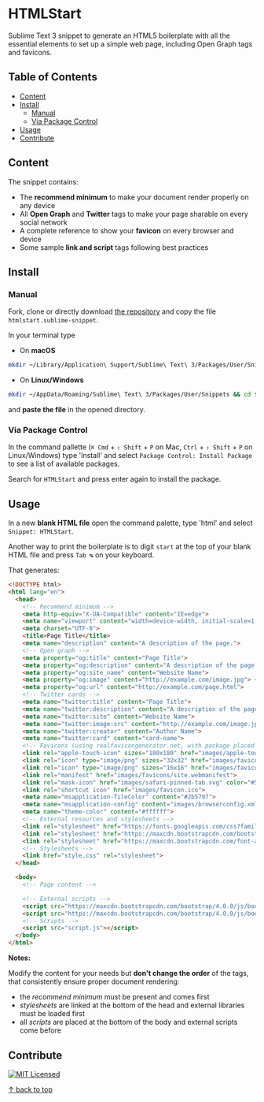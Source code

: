 # HTMLStart

Sublime Text 3 snippet to generate an HTML5 boilerplate with all the essential elements to set up a simple web page, including Open Graph tags and favicons.

## Table of Contents

- [Content](#content)
- [Install](#install)
  - [Manual](#manual)
  - [Via Package Control](#via-package-control)
- [Usage](#usage)
- [Contribute](#contribute)

## Content

The snippet contains:

- The **recommend minimum** to make your document render properly on any device
- All **Open Graph** and **Twitter** tags to make your page sharable on every social network
- A complete reference to show your **favicon** on every browser and device
- Some sample **link and script** tags following best practices

## Install

### Manual

Fork, clone or directly download [the repository](https://github.com/gabrielecanepa/HTMLStart) and copy the file `htmlstart.sublime-snippet`.

In your terminal type

* On **macOS**

```bash
mkdir ~/Library/Application\ Support/Sublime\ Text\ 3/Packages/User/Snippets && cd $_ && open .
```

* On **Linux/Windows**

```bash
mkdir ~/AppData/Roaming/Sublime\ Text\ 3/Packages/User/Snippets && cd $_ && open .
```

and **paste the file** in the opened directory.

### Via Package Control

In the command pallette (`⌘ Cmd` + `⇧ Shift` + `P` on Mac, `Ctrl` + `⇧ Shift` + `P` on Linux/Windows) type 'Install' and select `Package Control: Install Package` to see a list of available packages.

Search for `HTMLStart` and press enter again to install the package.

## Usage

In a new **blank HTML file** open the command palette, type 'html' and select `Snippet: HTMLStart`.

Another way to print the boilerplate is to digit `start` at the top of your blank HTML file and press `Tab ↹` on your keyboard.

That generates:

```html
<!DOCTYPE html>
<html lang="en">
  <head>
    <!-- Recommend minimum -->
    <meta http-equiv="X-UA-Compatible" content="IE=edge">
    <meta name="viewport" content="width=device-width, initial-scale=1, shrink-to-fit=no">
    <meta charset="UTF-8">
    <title>Page Title</title>
    <meta name="description" content="A description of the page.">
    <!-- Open graph -->
    <meta property="og:title" content="Page Title">
    <meta property="og:description" content="A description of the page.">
    <meta property="og:site_name" content="Website Name">
    <meta property="og:image" content="http://example.com/image.jpg"> <!-- 1200x630 recommended -->
    <meta property="og:url" content="http://example.com/page.html">
    <!-- Twitter cards -->
    <meta name="twitter:title" content="Page Title">
    <meta name="twitter:description" content="A description of the page.">
    <meta name="twitter:site" content="Website Name">
    <meta name="twitter:image:src" content="http://example.com/image.jpg"> <!-- 800x418 or 800x800 recommended -->
    <meta name="twitter:creator" content="Author Name">
    <meta name="twitter:card" content="card-name">
    <!-- Favicons (using realfavicongenerator.net, with package placed in images and arbitrary colors) -->
    <link rel="apple-touch-icon" sizes="180x180" href="images/apple-touch-icon.png">
    <link rel="icon" type="image/png" sizes="32x32" href="images/favicon-32x32.png">
    <link rel="icon" type="image/png" sizes="16x16" href="images/favicon-16x16.png">
    <link rel="manifest" href="images/favicons/site.webmanifest">
    <link rel="mask-icon" href="images/safari-pinned-tab.svg" color="#5bbad5">
    <link rel="shortcut icon" href="images/favicon.ico">
    <meta name="msapplication-TileColor" content="#2b5797">
    <meta name="msapplication-config" content="images/browserconfig.xml">
    <meta name="theme-color" content="#ffffff">
    <!-- External resources and stylesheets -->
    <link rel="stylesheet" href="https://fonts.googleapis.com/css?family=Lato|Open+Sans">
    <link rel="stylesheet" href="https://maxcdn.bootstrapcdn.com/bootstrap/4.0.0/css/bootstrap.min.css">
    <link rel="stylesheet" href="https://maxcdn.bootstrapcdn.com/font-awesome/4.7.0/css/font-awesome.min.css">
    <!-- Stylesheets -->
    <link href="style.css" rel="stylesheet">
  </head>

  <body>
    <!-- Page content -->

    <!-- External scripts -->
    <script src="https://maxcdn.bootstrapcdn.com/bootstrap/4.0.0/js/bootstrap.min.js"></script>
    <script src="https://maxcdn.bootstrapcdn.com/bootstrap/4.0.0/js/bootstrap.bundle.min.js"></script>
    <!-- Scripts -->
    <script src="script.js"></script>
  </body>
</html>
```

**Notes:**

Modify the content for your needs but **don't change the order** of the tags, that consistently ensure proper document rendering:
* the _recommend minimum_ must be present and comes first
* _stylesheets_ are linked at the bottom of the head and external libraries must be loaded first
* all _scripts_ are placed at the bottom of the body and external scripts come before

## Contribute

[![MIT Licensed](https://img.shields.io/cocoapods/l/AFNetworking.svg?style=for-the-badge)](https://gabrielecanepa.github.io/mit-license/)

[↑ back to top](#htmlstart)
